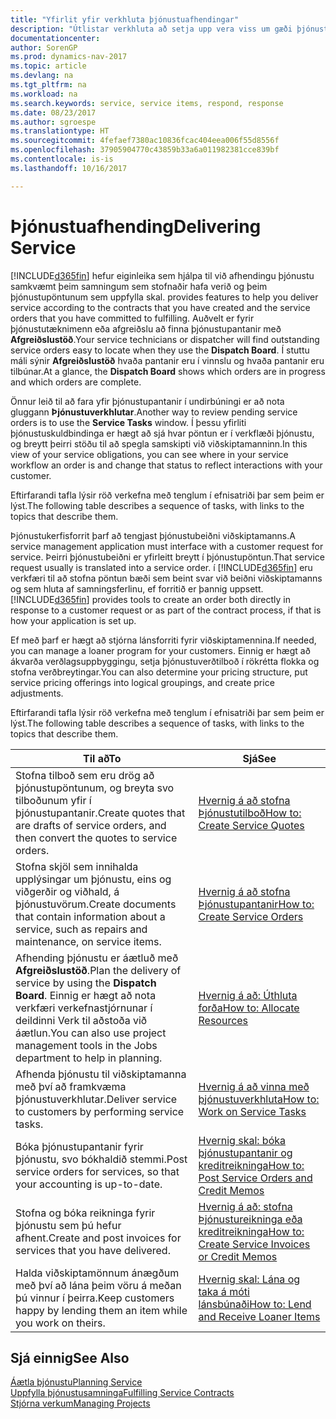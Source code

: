 ```yaml
---
title: "Yfirlit yfir verkhluta þjónustuafhendingar"
description: "Útlistar verkhluta að setja upp vera viss um gæði þjónustuafhendingar og uppfylla samkomulag við viðskiptamenn."
documentationcenter: 
author: SorenGP
ms.prod: dynamics-nav-2017
ms.topic: article
ms.devlang: na
ms.tgt_pltfrm: na
ms.workload: na
ms.search.keywords: service, service items, respond, response
ms.date: 08/23/2017
ms.author: sgroespe
ms.translationtype: HT
ms.sourcegitcommit: 4fefaef7380ac10836fcac404eea006f55d8556f
ms.openlocfilehash: 37905904770c43859b33a6a011982381cce839bf
ms.contentlocale: is-is
ms.lasthandoff: 10/16/2017

---
```

# <a name="delivering-service"></a><span data-ttu-id="11a1a-103">Þjónustuafhending</span><span class="sxs-lookup"><span data-stu-id="11a1a-103">Delivering Service</span></span>
[!INCLUDE[d365fin](includes/d365fin_md.md)]<span data-ttu-id="11a1a-104"> hefur eiginleika sem hjálpa til við afhendingu þjónustu samkvæmt þeim samningum sem stofnaðir hafa verið og þeim þjónustupöntunum sem uppfylla skal.</span><span class="sxs-lookup"><span data-stu-id="11a1a-104"> provides features to help you deliver service according to the contracts that you have created and the service orders that you have committed to fulfilling.</span></span> <span data-ttu-id="11a1a-105">Auðvelt er fyrir þjónustutæknimenn eða afgreiðslu að finna þjónustupantanir með **Afgreiðslustöð**.</span><span class="sxs-lookup"><span data-stu-id="11a1a-105">Your service technicians or dispatcher will find outstanding service orders easy to locate when they use the **Dispatch Board**.</span></span> <span data-ttu-id="11a1a-106">Í stuttu máli sýnir **Afgreiðslustöð** hvaða pantanir eru í vinnslu og hvaða pantanir eru tilbúnar.</span><span class="sxs-lookup"><span data-stu-id="11a1a-106">At a glance, the **Dispatch Board** shows which orders are in progress and which orders are complete.</span></span>  
  
<span data-ttu-id="11a1a-107">Önnur leið til að fara yfir þjónustupantanir í undirbúningi er að nota gluggann **Þjónustuverkhlutar**.</span><span class="sxs-lookup"><span data-stu-id="11a1a-107">Another way to review pending service orders is to use the **Service Tasks** window.</span></span> <span data-ttu-id="11a1a-108">Í þessu yfirliti þjónustuskuldbindinga er hægt að sjá hvar pöntun er í verkflæði þjónustu, og breytt þeirri stöðu til að spegla samskipti við viðskiptamanninn.</span><span class="sxs-lookup"><span data-stu-id="11a1a-108">In this view of your service obligations, you can see where in your service workflow an order is and change that status to reflect interactions with your customer.</span></span>  
  
<span data-ttu-id="11a1a-109">Eftirfarandi tafla lýsir röð verkefna með tenglum í efnisatriði þar sem þeim er lýst.</span><span class="sxs-lookup"><span data-stu-id="11a1a-109">The following table describes a sequence of tasks, with links to the topics that describe them.</span></span>   

<span data-ttu-id="11a1a-110">Þjónustukerfisforrit þarf að tengjast þjónustubeiðni viðskiptamanns.</span><span class="sxs-lookup"><span data-stu-id="11a1a-110">A service management application must interface with a customer request for service.</span></span> <span data-ttu-id="11a1a-111">Þeirri þjónustubeiðni er yfirleitt breytt í þjónustupöntun.</span><span class="sxs-lookup"><span data-stu-id="11a1a-111">That service request usually is translated into a service order.</span></span> <span data-ttu-id="11a1a-112">í [!INCLUDE[d365fin](includes/d365fin_md.md)] eru verkfæri til að stofna pöntun bæði sem beint svar við beiðni viðskiptamanns og sem hluta af samningsferlinu, ef forritið er þannig uppsett.</span><span class="sxs-lookup"><span data-stu-id="11a1a-112">[!INCLUDE[d365fin](includes/d365fin_md.md)] provides tools to create an order both directly in response to a customer request or as part of the contract process, if that is how your application is set up.</span></span>  
  
<span data-ttu-id="11a1a-113">Ef með þarf er hægt að stjórna lánsforriti fyrir viðskiptamennina.</span><span class="sxs-lookup"><span data-stu-id="11a1a-113">If needed, you can manage a loaner program for your customers.</span></span> <span data-ttu-id="11a1a-114">Einnig er hægt að ákvarða verðlagsuppbyggingu, setja þjónustuverðtilboð í rökrétta flokka og stofna verðbreytingar.</span><span class="sxs-lookup"><span data-stu-id="11a1a-114">You can also determine your pricing structure, put service pricing offerings into logical groupings, and create price adjustments.</span></span>  
  
<span data-ttu-id="11a1a-115">Eftirfarandi tafla lýsir röð verkefna með tenglum í efnisatriði þar sem þeim er lýst.</span><span class="sxs-lookup"><span data-stu-id="11a1a-115">The following table describes a sequence of tasks, with links to the topics that describe them.</span></span>   
  
|<span data-ttu-id="11a1a-116">**Til að**</span><span class="sxs-lookup"><span data-stu-id="11a1a-116">**To**</span></span>|<span data-ttu-id="11a1a-117">**Sjá**</span><span class="sxs-lookup"><span data-stu-id="11a1a-117">**See**</span></span>|  
|------------|-------------|  
|<span data-ttu-id="11a1a-118">Stofna tilboð sem eru drög að þjónustupöntunum, og breyta svo tilboðunum yfir í þjónustupantanir.</span><span class="sxs-lookup"><span data-stu-id="11a1a-118">Create quotes that are drafts of service orders, and then convert the quotes to service orders.</span></span>|[<span data-ttu-id="11a1a-119">Hvernig á að stofna Þjónustutilboð</span><span class="sxs-lookup"><span data-stu-id="11a1a-119">How to: Create Service Quotes</span></span>](service-how-to-create-service-quotes.md)|
|<span data-ttu-id="11a1a-120">Stofna skjöl sem innihalda upplýsingar um þjónustu, eins og viðgerðir og viðhald, á þjónustuvörum.</span><span class="sxs-lookup"><span data-stu-id="11a1a-120">Create documents that contain information about a service, such as repairs and maintenance, on service items.</span></span>|[<span data-ttu-id="11a1a-121">Hvernig á að stofna Þjónustupantanir</span><span class="sxs-lookup"><span data-stu-id="11a1a-121">How to: Create Service Orders</span></span>](service-how-to-create-service-orders.md)|
|<span data-ttu-id="11a1a-122">Afhending þjónustu er áætluð með **Afgreiðslustöð**.</span><span class="sxs-lookup"><span data-stu-id="11a1a-122">Plan the delivery of service by using the **Dispatch Board**.</span></span> <span data-ttu-id="11a1a-123">Einnig er hægt að nota verkfæri verkefnastjórnunar í deildinni Verk til aðstoða við áætlun.</span><span class="sxs-lookup"><span data-stu-id="11a1a-123">You can also use project management tools in the Jobs department to help in planning.</span></span>|[<span data-ttu-id="11a1a-124">Hvernig á að: Úthluta forða</span><span class="sxs-lookup"><span data-stu-id="11a1a-124">How to: Allocate Resources</span></span>](service-how-to-allocate-resources.md)|  
|<span data-ttu-id="11a1a-125">Afhenda þjónustu til viðskiptamanna með því að framkvæma þjónustuverkhlutar.</span><span class="sxs-lookup"><span data-stu-id="11a1a-125">Deliver service to customers by performing service tasks.</span></span>|[<span data-ttu-id="11a1a-126">Hvernig á að vinna með þjónustuverkhluta</span><span class="sxs-lookup"><span data-stu-id="11a1a-126">How to: Work on Service Tasks</span></span>](service-how-to-work-on-service-tasks.md)|  
|<span data-ttu-id="11a1a-127">Bóka þjónustupantanir fyrir þjónustu, svo bókhaldið stemmi.</span><span class="sxs-lookup"><span data-stu-id="11a1a-127">Post service orders for services, so that your accounting is up-to-date.</span></span>|[<span data-ttu-id="11a1a-128">Hvernig skal: bóka þjónustupantanir og kreditreikninga</span><span class="sxs-lookup"><span data-stu-id="11a1a-128">How to: Post Service Orders and Credit Memos</span></span>](service-how-to-post-service-orders.md)|  
|<span data-ttu-id="11a1a-129">Stofna og bóka reikninga fyrir þjónustu sem þú hefur afhent.</span><span class="sxs-lookup"><span data-stu-id="11a1a-129">Create and post invoices for services that you have delivered.</span></span>|[<span data-ttu-id="11a1a-130">Hvernig á að: stofna Þjónustureikninga eða kreditreikninga</span><span class="sxs-lookup"><span data-stu-id="11a1a-130">How to: Create Service Invoices or Credit Memos</span></span>](service-how-create-invoices.md)|  
|<span data-ttu-id="11a1a-131">Halda viðskiptamönnum ánægðum með því að lána þeim vöru á meðan þú vinnur í þeirra.</span><span class="sxs-lookup"><span data-stu-id="11a1a-131">Keep customers happy by lending them an item while you work on theirs.</span></span>| [<span data-ttu-id="11a1a-132">Hvernig skal: Lána og taka á móti lánsbúnaði</span><span class="sxs-lookup"><span data-stu-id="11a1a-132">How to: Lend and Receive Loaner Items</span></span>](service-how-to-lend-receive-loaners.md)|
  
## <a name="see-also"></a><span data-ttu-id="11a1a-133">Sjá einnig</span><span class="sxs-lookup"><span data-stu-id="11a1a-133">See Also</span></span>  
[<span data-ttu-id="11a1a-134">Áætla þjónustu</span><span class="sxs-lookup"><span data-stu-id="11a1a-134">Planning Service</span></span>](service-plan-service.md)  
[<span data-ttu-id="11a1a-135">Uppfylla þjónustusamninga</span><span class="sxs-lookup"><span data-stu-id="11a1a-135">Fulfilling Service Contracts</span></span>](service-fulfill-service-contracts.md)  
[<span data-ttu-id="11a1a-136">Stjórna verkum</span><span class="sxs-lookup"><span data-stu-id="11a1a-136">Managing Projects</span></span>](projects-manage-projects.md)  

